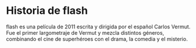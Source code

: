 # Historia de flash 

flash es una película de 2011 escrita y dirigida por el español Carlos Vermut. Fue el primer largometraje de Vermut y mezcla distintos géneros, combinando el cine de superhéroes con el drama, la comedia y el misterio.

